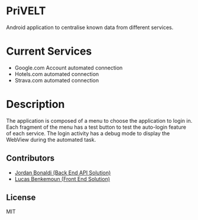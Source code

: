 # PriVELT

Android application to centralise known data from different services.

# Current Services

  - Google.com Account automated connection
  - Hotels.com automated connection
  - Strava.com automated connection
  
# Description

The application is composed of a menu to choose the application to login in. Each fragment of the menu has a test button to test the auto-login feature of each service. The login activity has a debug mode to display the WebView during the automated task.

Contributors
----
- [Jordan Bonaldi (Back End API Solution)](http://github.com/jordanbonaldi/)
- [Lucas Benkemoun (Front End Solution)](https://github.com/LeBenki)

License
----

MIT
